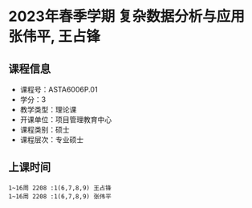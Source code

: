 # 2023年春季学期 复杂数据分析与应用 张伟平, 王占锋






## 课程信息

- 课程号：ASTA6006P.01
- 学分：3
- 教学类型：理论课
- 开课单位：项目管理教育中心
- 课程类别：硕士
- 课程层次：专业硕士

## 上课时间

```
1~16周 2208 :1(6,7,8,9) 王占锋
1~16周 2208 :1(6,7,8,9) 张伟平
```

